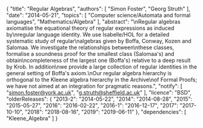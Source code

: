 {
    "title": "Regular Algebras",
    "authors": [
        "Simon Foster",
        "Georg Struth"
    ],
    "date": "2014-05-21",
    "topics": [
        "Computer science/Automata and formal languages",
        "Mathematics/Algebra"
    ],
    "abstract": "\nRegular algebras axiomatise the equational theory of regular expressions as induced by\nregular language identity. We use Isabelle/HOL for a detailed systematic study of regular\nalgebras given by Boffa, Conway, Kozen and Salomaa. We investigate the relationships between\nthese classes, formalise a soundness proof for the smallest class (Salomaa's) and obtain\ncompleteness of the largest one (Boffa's) relative to a deep result by Krob. In addition\nwe provide a large collection of regular identities in the general setting of Boffa's axiom.\nOur regular algebra hierarchy is orthogonal to the Kleene algebra hierarchy in the Archive\nof Formal Proofs; we have not aimed at an integration for pragmatic reasons.",
    "notify": [
        "simon.foster@york.ac.uk",
        "g.struth@sheffield.ac.uk"
    ],
    "licence": "BSD",
    "olderReleases": {
        "2013-2": "2014-05-22",
        "2014": "2014-08-28",
        "2015": "2015-05-27",
        "2016": "2016-02-22",
        "2016-1": "2016-12-17",
        "2017": "2017-10-10",
        "2018": "2018-08-16",
        "2019": "2019-06-11"
    },
    "dependencies": [
        "Kleene_Algebra"
    ]
}